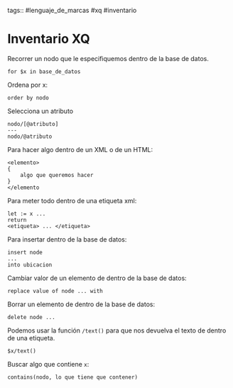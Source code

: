 tags:: #lenguaje_de_marcas #xq #inventario

# Inventario XQ

Recorrer un nodo que le especifiquemos dentro de la base de datos.

````xquery
for $x in base_de_datos
````

Ordena por x:

````xquery
order by nodo
````

Selecciona un atributo

````xquery
nodo/[@atributo]
---
nodo/@atributo
````

Para hacer algo dentro de un XML o de un HTML:

````xquery
<elemento>
{
	algo que queremos hacer
}
</elemento
````

Para meter todo dentro de una etiqueta xml:

````xquery
let := x ...
return
<etiqueta> ... </etiqueta>
````

Para insertar dentro de la base de datos:

````xquery
insert node
...
into ubicacion
````

Cambiar valor de un elemento de dentro de la base de datos:

````xquery
replace value of node ... with
````

Borrar un elemento de dentro de la base de datos:

````xquery
delete node ...
````

Podemos usar la función `/text()` para que nos devuelva el texto de dentro de una etiqueta.

````xquery
$x/text()
````

Buscar algo que contiene `x`:

````xquery
contains(nodo, lo que tiene que contener)
````

